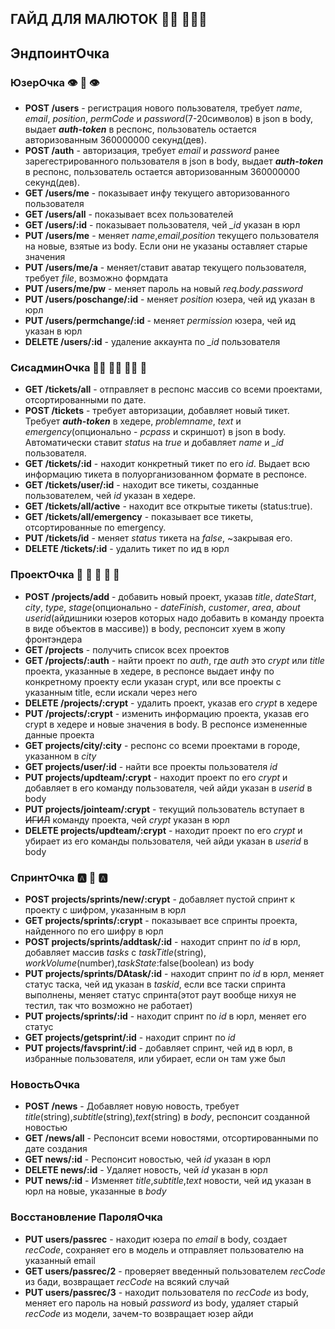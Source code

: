 ГАЙД ДЛЯ МАЛЮТОК :person_in_manual_wheelchair: :family_man_man_boy:
---------------------
## ЭндпоинтОчка
### ЮзерОчка :eye: :lips: :eye:
- **POST /users** - регистрация нового пользователя, требует *name*, *email*, *position*, *permCode* и *password*(7-20символов) в json в body, выдает ***auth-token*** в респонс, пользователь остается авторизованным 360000000 секунд(дев).
- **POST /auth** - авторизация, требует *email* и *password* ранее зарегестрированного пользователя в json в body, выдает ***auth-token*** в респонс, пользователь остается авторизованным 360000000 секунд(дев).
- **GET /users/me** - показывает инфу текущего авторизованного пользователя
- **GET /users/all** - показывает всех пользователей
- **GET /users/:id** - показывает пользователя, чей *_id* указан в юрл
- **PUT /users/me** - меняет *name*,*email*,*position* текущего пользователя на новые, взятые из body. Если они не указаны оставляет старые значения
- **PUT /users/me/a** - меняет/ставит аватар текущего пользователя, требует *file*, возможно формдата
- **PUT /users/me/pw** - меняет пароль на новый *req.body.password*
- **PUT /users/poschange/:id** - меняет *position* юзера, чей ид указан в юрл
- **PUT /users/permchange/:id** - меняет *permission* юзера, чей ид указан в юрл
- **DELETE /users/:id** - удаление аккаунта по *_id* пользователя

### СисадминОчка :mechanic: :man_mechanic: :mechanic: :place_of_worship:
  - **GET /tickets/all** - отправляет в респонс массив со всеми проектами, отсортированными по дате.
  - **POST /tickets** - требует авторизации, добавляет новый тикет. Требует ***auth-token*** в хедере, *problemname*, *text* и *emergency*(опционально - *pcpass* и скриншот) в json в body. Автоматически ставит *status* на *true* и добавляет *name* и *_id* пользователя.
  - **GET /tickets/:id** - находит конкретный тикет по его *id*. Выдает всю информацию тикета в полуорганизованном формате в респонсе.
  - **GET /tickets/user/:id** - находит все тикеты, созданные пользователем, чей *id* указан в хедере.
  - **GET /tickets/all/active** - находит все открытые тикеты (status:true).
  - **GET /tickets/all/emergency** - показывает все тикеты, отсортированные по emergency.
  - **PUT /tickets/id** - меняет *status* тикета на *false*, ~закрывая его.
  - **DELETE /tickets/:id** - удалить тикет по ид в юрл

### ПроектОчка :call_me_hand: :call_me_hand: :call_me_hand: :call_me_hand: :call_me_hand:
  - **POST /projects/add** - добавить новый проект, указав *title*, *dateStart*, *city*, *type*, *stage*(опционально - *dateFinish*, *customer*, *area*, *about* *userid*(айдишники юзеров которых надо добавить в команду проекта в виде объектов в массиве)) в body, респонсит хуем в жопу фронтэндера
  - **GET /projects** - получить список всех проектов
  - **GET /projects/:auth** - найти проект по *auth*, где *auth* это *crypt* или *title* проекта, указанные в хедере, в респонсе выдает инфу по конкретному проекту если указан crypt, или все проекты с указанным title, если искали через него
  - **DELETE /projects/:crypt** - удалить проект, указав его *crypt* в хедере
  - **PUT /projects/:crypt** - изменить информацию проекта, указав его crypt в хедере и новые значения в body. В респонсе измененные данные проекта
  - **GET projects/city/:city** - респонс со всеми проектами в городе, указанном в *city*
  - **GET projects/user/:id** - найти все проекты пользователя *id*
  - **PUT projects/updteam/:crypt** - находит проект по его *crypt* и добавляет в его команду пользователя, чей айди указан в *userid* в body
  - **PUT projects/jointeam/:crypt** - текущий пользователь вступает в ~~ИГИЛ~~ команду проекта, чей *crypt* указан в юрл
  - **DELETE projects/updteam/:crypt** - находит проект по его *crypt* и убирает из его команды пользователя, чей айди указан в *userid* в body

  ### СпринтОчка :a: :shark: :a:
  - **POST projects/sprints/new/:crypt** - добавляет пустой спринт к проекту с шифром, указанным в юрл
  - **GET projects/sprints/:crypt** - показывает все спринты проекта, найденного по его шифру в юрл
  - **POST projects/sprints/addtask/:id** - находит спринт по *id* в юрл, добавляет массив *tasks* с *taskTitle*(string), *workVolume*(number),*taskState*:false(boolean) из body
  - **PUT projects/sprints/DAtask/:id** -  находит спринт по *id* в юрл, меняет статус таска, чей ид указан в *taskid*, если все таски спринта выполнены, меняет статус спринта(этот раут вообще нихуя не тестил, так что возможно не работает)
  - **PUT projects/sprints/:id** -  находит спринт по *id* в юрл, меняет его статус
  - **GET projects/getsprint/:id** - находит спринт по *id*
  - **PUT projects/favsprint/:id** - добавляет спринт, чей ид в юрл, в избранные пользователя, или убирает, если он там уже был


  ### НовостьОчка
  - **POST /news** - Добавляет новую новость, требует *title*(string),*subtitle*(string),*text*(string) в *body*, респонсит созданной новостью
  - **GET /news/all** - Респонсит всеми новостями, отсортированными по дате создания
  - **GET news/:id** - Респонсит новостью, чей *id* указан в юрл
  - **DELETE news/:id** - Удаляет новость, чей *id* указан в юрл
  - **PUT news/:id** - Изменяет *title*,*subtitle*,*text* новости, чей ид указан в юрл на новые, указанные в *body*

  ### Восстановление ПароляОчка
  - **PUT users/passrec** - находит юзера по *email* в body, создает *recCode*, сохраняет его в модель и отправляет пользователю на указанный email
  - **GET users/passrec/2** - проверяет введенный пользователем *recCode* из бади, возвращает *recCode* на всякий случай
  - **PUT users/passrec/3** - находит пользователя по *recCode* из body, меняет его пароль на новый *password* из body, удаляет старый *recCode* из модели, зачем-то возвращает юзер айди
